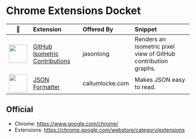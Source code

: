 # Chrome Extensions Docket


| :round_pushpin: | Extension | Offered By| Snippet |
|  ---          | :---      | :---      |  :---   |
| <img width="50" src="https://lh3.googleusercontent.com/lPhI8jdm4Xf6gX2ZfJBnKZG2LcR4T9kLNaYuSFeSdKdz5JeM7NByEYPus0gwGL0TY7r3ugKG-pkLgaXWqkK0eUGQ=w128-h128-e365-rj-sc0x00ffffff"> | [GitHub Isometric Contributions](https://chrome.google.com/webstore/detail/github-isometric-contribu/mjoedlfflcchnleknnceiplgaeoegien) | jasonlong | Renders an isometric pixel view of GitHub contribution graphs. | 
|<img width="50" src="https://lh3.googleusercontent.com/kAyuA6Uo8kCc8EQJNkvj0GHetWNpbwU9ssHPf0tKbDaVddJD3FebnaZM5boUoU4_WLOOlJEVxnLoQFhPg_WuGPSI=w128-h128-e365-rj-sc0x00ffffff" > | [JSON Formatter](https://chrome.google.com/webstore/detail/json-formatter/bcjindcccaagfpapjjmafapmmgkkhgoa?hl=en) | callumlocke.com | Makes JSON easy to read.  | 



<!-- |<img width="100" src="Icon_URL" > | [Name](URL) | Offered By | Snippet | --> 



## Official
 - Chrome: https://www.google.com/chrome/
 - Extensions: https://chrome.google.com/webstore/category/extensions

